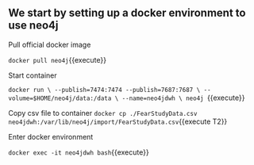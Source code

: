 ## We start by setting up a docker environment to use neo4j

Pull official docker image

`docker pull neo4j`{{execute}}

Start container

`docker run \
    --publish=7474:7474 --publish=7687:7687 \
    --volume=$HOME/neo4j/data:/data \
    --name=neo4jdwh \
    neo4j
`{{execute}}

Copy csv file to container
`docker cp ./FearStudyData.csv neo4jdwh:/var/lib/neo4j/import/FearStudyData.csv`{{execute T2}}

Enter docker environment

`docker exec -it neo4jdwh bash`{{execute}}

